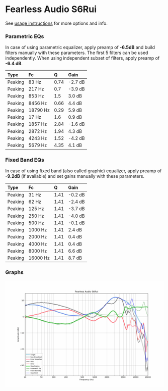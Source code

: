 # Fearless Audio S6Rui
See [usage instructions](https://github.com/jaakkopasanen/AutoEq#usage) for more options and info.

### Parametric EQs
In case of using parametric equalizer, apply preamp of **-6.5dB** and build filters manually
with these parameters. The first 5 filters can be used independently.
When using independent subset of filters, apply preamp of **-6.4 dB**.

| Type    | Fc       |    Q | Gain    |
|:--------|:---------|:-----|:--------|
| Peaking | 83 Hz    | 0.74 | -2.7 dB |
| Peaking | 217 Hz   | 0.7  | -3.9 dB |
| Peaking | 853 Hz   | 1.5  | 3.0 dB  |
| Peaking | 8456 Hz  | 0.66 | 4.4 dB  |
| Peaking | 18790 Hz | 0.29 | 5.9 dB  |
| Peaking | 17 Hz    | 1.6  | 0.9 dB  |
| Peaking | 1857 Hz  | 2.84 | -1.6 dB |
| Peaking | 2872 Hz  | 1.94 | 4.3 dB  |
| Peaking | 4243 Hz  | 1.52 | -4.2 dB |
| Peaking | 5679 Hz  | 4.35 | 4.1 dB  |

### Fixed Band EQs
In case of using fixed band (also called graphic) equalizer, apply preamp of **-9.2dB**
(if available) and set gains manually with these parameters.

| Type    | Fc       |    Q | Gain    |
|:--------|:---------|:-----|:--------|
| Peaking | 31 Hz    | 1.41 | -0.2 dB |
| Peaking | 62 Hz    | 1.41 | -2.4 dB |
| Peaking | 125 Hz   | 1.41 | -3.7 dB |
| Peaking | 250 Hz   | 1.41 | -4.0 dB |
| Peaking | 500 Hz   | 1.41 | -0.1 dB |
| Peaking | 1000 Hz  | 1.41 | 2.4 dB  |
| Peaking | 2000 Hz  | 1.41 | 0.4 dB  |
| Peaking | 4000 Hz  | 1.41 | 0.4 dB  |
| Peaking | 8000 Hz  | 1.41 | 6.6 dB  |
| Peaking | 16000 Hz | 1.41 | 8.7 dB  |

### Graphs
![](./Fearless%20Audio%20S6Rui.png)
